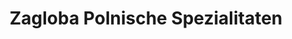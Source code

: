 ---
title: "Zagloba Polnische Spezialitaten"
url: /hamburg/zagloba-polnische-spezialitaten/
shop: Lebensmittel
---